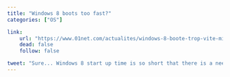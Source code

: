 ```yaml
---
title: "Windows 8 boots too fast?"
categories: ["OS"]

link:
    url: "https://www.01net.com/actualites/windows-8-boote-trop-vite-microsoft-change-le-menu-de-demarrage-566661.html"
    dead: false
    follow: false

tweet: "Sure... Windows 8 start up time is so short that there is a need for a new boot interface."
---
```

